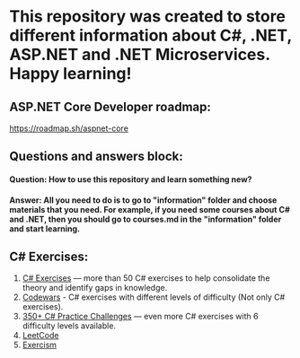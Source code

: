# This repository was created to store different information about C#, .NET, ASP.NET and .NET Microservices. Happy learning!

## ASP.NET Core Developer roadmap:
https://roadmap.sh/aspnet-core

## Questions and answers block:

#### Question: How to use this repository and learn something new?
#### Answer: All you need to do is to go to "information" folder and choose materials that you need. For example, if you need some courses about C# and .NET, then you should go to courses.md in the "information" folder and start learning.

## C# Exercises:
1. [C# Exercises](https://www.w3schools.com/cs/cs_exercises.php) — more than 50 C# exercises to help consolidate the theory and identify gaps in knowledge.
2. [Codewars](https://www.codewars.com/dashboard) - C# exercises with different levels of difficulty (Not only C# exercises). 
3. [350+ C# Practice Challenges](https://edabit.com/challenges/csharp) — even more C# exercises with 6 difficulty levels available.
4. [LeetCode](https://leetcode.com/)
5. [Exercism](https://exercism.org/)

